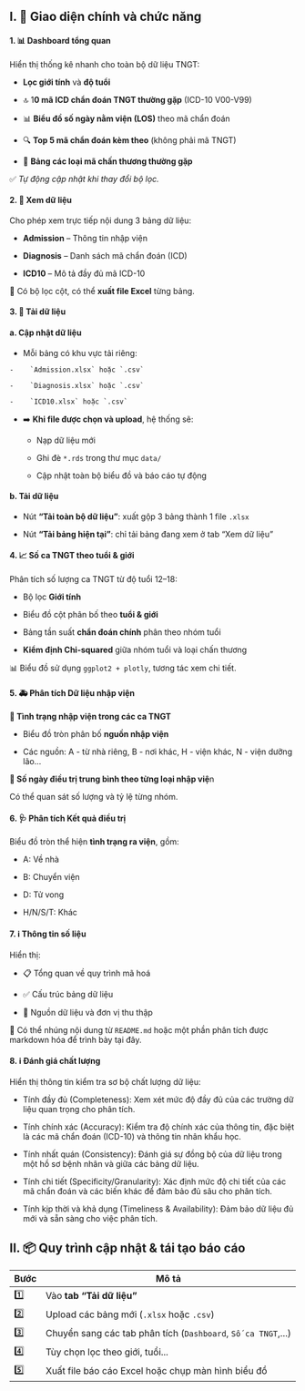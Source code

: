 ## I. 🧭 Giao diện chính và chức năng

#### 1. **📊 Dashboard tổng quan**

Hiển thị thống kê nhanh cho toàn bộ dữ liệu TNGT:

-   **Lọc giới tính** và **độ tuổi**

-   🔝 1**0 mã ICD chẩn đoán TNGT thường gặp** (ICD-10 V00-V99)

-   📊 **Biểu đồ số ngày nằm viện (LOS)** theo mã chẩn đoán

-   🔍 **Top 5 mã chẩn đoán kèm theo** (không phải mã TNGT)

-   📑 **Bảng các loại mã chấn thương thường gặp**

✅ *Tự động cập nhật khi thay đổi bộ lọc.*

#### 2. **📁 Xem dữ liệu**

Cho phép xem trực tiếp nội dung 3 bảng dữ liệu:

-   **Admission** – Thông tin nhập viện

-   **Diagnosis** – Danh sách mã chẩn đoán (ICD)

-   **ICD10** – Mô tả đầy đủ mã ICD-10

🔎 Có bộ lọc cột, có thể **xuất file Excel** từng bảng.

#### 3. **📁 Tải dữ liệu**

#### a. **Cập nhật dữ liệu**

-   Mỗi bảng có khu vực tải riêng:

```         
-    `Admission.xlsx` hoặc `.csv`

-    `Diagnosis.xlsx` hoặc `.csv`

-    `ICD10.xlsx` hoặc `.csv`
```

-   ➡️ **Khi file được chọn và upload**, hệ thống sẽ:

    -   Nạp dữ liệu mới

    -   Ghi đè `*.rds` trong thư mục `data/`

    -   Cập nhật toàn bộ biểu đồ và báo cáo tự động

#### b. **Tải dữ liệu**

-   Nút **“Tải toàn bộ dữ liệu”**: xuất gộp 3 bảng thành 1 file `.xlsx`

-   Nút **“Tải bảng hiện tại”**: chỉ tải bảng đang xem ở tab “Xem dữ liệu”

#### 4. **📈 Số ca TNGT theo tuổi & giới**

Phân tích số lượng ca TNGT từ độ tuổi 12–18:

-   Bộ lọc **Giới tính**

-   Biểu đồ cột phân bố theo **tuổi & giới**

-   Bảng tần suất **chẩn đoán chính** phân theo nhóm tuổi

-   **Kiểm định Chi-squared** giữa nhóm tuổi và loại chấn thương

📊 Biểu đồ sử dụng `ggplot2 + plotly`, tương tác xem chi tiết.

#### 5. **🚑 Phân tích Dữ liệu nhập viện**

**🏥 Tình trạng nhập viện trong các ca TNGT**

-   Biểu đồ tròn phân bố **nguồn nhập viện**

-   Các nguồn: A - từ nhà riêng, B - nơi khác, H - viện khác, N - viện dưỡng lão...

**💊 Số ngày điều trị trung bình theo từng loại nhập việ**n

Có thể quan sát số lượng và tỷ lệ từng nhóm.

#### 6. **🩺 Phân tích Kết quả điều trị**

Biểu đồ tròn thể hiện **tình trạng ra viện**, gồm:

-   A: Về nhà

-   B: Chuyển viện

-   D: Tử vong

-   H/N/S/T: Khác

#### 7. **ℹ️ Thông tin số liệu**

Hiển thị:

-   📋 Tổng quan về quy trình mã hoá

-   ✅ Cấu trúc bảng dữ liệu

-   📑 Nguồn dữ liệu và đơn vị thu thập

📌 Có thể nhúng nội dung từ `README.md` hoặc một phần phân tích được markdown hóa để trình bày tại đây.

#### 8. **ℹ️ Đánh giá chất lượng**

Hiển thị thông tin kiểm tra sơ bộ chất lượng dữ liệu:

-   Tính đầy đủ (Completeness): Xem xét mức độ đầy đủ của các trường dữ liệu quan trọng cho phân tích.

-   Tính chính xác (Accuracy): Kiểm tra độ chính xác của thông tin, đặc biệt là các mã chẩn đoán (ICD-10) và thông tin nhân khẩu học.

-   Tính nhất quán (Consistency): Đánh giá sự đồng bộ của dữ liệu trong một hồ sơ bệnh nhân và giữa các bảng dữ liệu.

-   Tính chi tiết (Specificity/Granularity): Xác định mức độ chi tiết của các mã chẩn đoán và các biến khác để đảm bảo đủ sâu cho phân tích.

-   Tính kịp thời và khả dụng (Timeliness & Availability): Đảm bảo dữ liệu đủ mới và sẵn sàng cho việc phân tích.

## II. 📦 Quy trình cập nhật & tái tạo báo cáo

| Bước | Mô tả                                                         |
|------|---------------------------------------------------------------|
| 1️⃣   | Vào **tab “Tải dữ liệu”**                                     |
| 2️⃣   | Upload các bảng mới (`.xlsx` hoặc `.csv`)                     |
| 3️⃣   | Chuyển sang các tab phân tích (`Dashboard`, `Số ca TNGT`,...) |
| 4️⃣   | Tùy chọn lọc theo giới, tuổi...                               |
| 5️⃣   | Xuất file báo cáo Excel hoặc chụp màn hình biểu đồ            |
